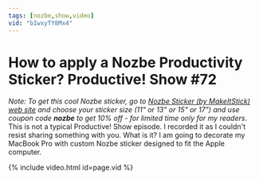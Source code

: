 ```yaml
---
tags: [nozbe,show,video]
vid: "bIwxyTY8Mx4"
---
```


# How to apply a Nozbe Productivity Sticker? Productive! Show #72

*Note: To get this cool Nozbe sticker, go to [Nozbe Sticker (by MakeItStick) web site](http://Nozbe.com/blog/sticker) and choose your sticker size (11" or 13" or 15" or 17") and use coupon code* ***nozbe*** *to get 10% off - for limited time only for my readers*. This is not a typical Productive! Show episode. I recorded it as I couldn't resist sharing something with you. What is it? I am going to decorate my MacBook Pro with custom Nozbe sticker designed to fit the Apple computer.

{% include video.html id=page.vid %}

<!--More-->


[n]: https://michael.gratis/nozbe